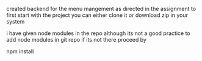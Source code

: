 created backend for the menu mangement as directed in the assignment
to first start with the project you can either clone it or download zip in your system

i have given node modules in the repo although its not a good practice to add node modules in git repo
if its not there proceed by  

npm install
  
